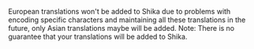 European translations won't be added to Shika due to problems with encoding specific characters and maintaining all these translations in the future, only Asian translations maybe will be added.
Note: There is no guarantee that your translations will be added to Shika.
